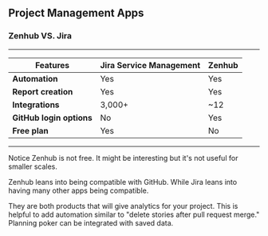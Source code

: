 ## Project Management Apps
### Zenhub VS. Jira

---

| Features                               | Jira Service Management | Zenhub |
|----------------------------------------|-------------------------|--------|
| **Automation**                         | Yes                     | Yes    |
| **Report creation**                    | Yes                     | Yes    |
| **Integrations**                       | 3,000+                  | ~12    |
| **GitHub login options**               | No                      | Yes    |
| **Free plan**                          | Yes                     | No     |
---

Notice Zenhub is not free. It might be interesting but it's not useful for smaller scales.

Zenhub leans into being compatible with GitHub. While Jira leans into having many
other apps being compatible.

They are both products that will give analytics for your project. 
This is helpful to add automation similar to "delete stories after pull request merge."
Planning poker can be integrated with saved data.

